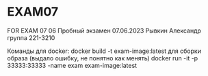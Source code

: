 # EXAM07
FOR EXAM 07 06
Пробный экзамен 07.06.2023 Рывкин Александр  группа  221-3210

Команды для docker:
docker build -t exam-image:latest для сборки образа (выдало ошибку, не понятно как менять)
docker run -it -p 33333:33333 -name exam exam-image:latest
